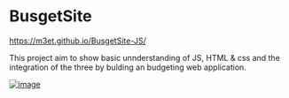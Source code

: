 # BusgetSite

https://m3et.github.io/BusgetSite-JS/

This project aim to show basic unnderstanding of JS, HTML & css and the integration of the three by bulding an budgeting web application.

<a href="https://ibb.co/7CVMV4Q"><img src="https://i.ibb.co/9g2K2th/image.png" alt="image" border="0"></a>


